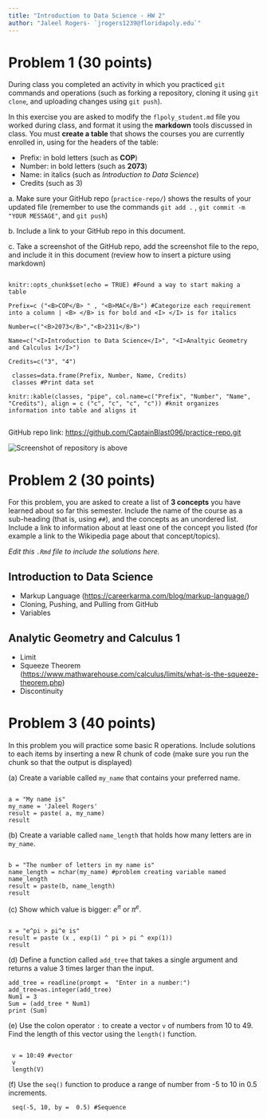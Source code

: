 ```yaml
---
title: "Introduction to Data Science - HW 2"
author: "Jaleel Rogers- `jrogers1239@floridapoly.edu`"
---
```




# Problem 1 (30 points)

During class you completed an activity in which you practiced `git` commands and operations (such as forking a repository, cloning it using `git clone`, and uploading changes using `git push`).

In this exercise you are asked to modify the `flpoly_student.md` file you worked during class, and format it using the **markdown** tools discussed in class. You must **create a table** that shows the courses you are currently enrolled in, using for the headers of the table: 

- Prefix: in bold letters (such as **COP**)
- Number: in bold letters (such as **2073**)
- Name: in italics (such as _Introduction to Data Science_)
- Credits (such as 3)



a. Make sure your GitHub repo (`practice-repo/`) shows the results of your updated file (remember to use the commands `git add .` , `git commit -m "YOUR MESSAGE"`, and `git push`) 

b. Include a link to your GitHub repo in this document.

c. Take a screenshot of the GitHub repo, add the screenshot file to the repo, and include it in this document (review how to insert a picture using markdown)


```{r}

knitr::opts_chunk$set(echo = TRUE) #Found a way to start making a table

Prefix=c ("<B>COP</B> " , "<B>MAC</B>") #Categorize each requirement into a column | <B> </B> is for bold and <I> </I> is for italics

Number=c("<B>2073</B>","<B>2311</B>")

Name=c("<I>Introduction to Data Science</I>", "<I>Analtyic Geometry and Calculus 1</I>")

Credits=c("3", "4")

 classes=data.frame(Prefix, Number, Name, Credits)
 classes #Print data set
 
knitr::kable(classes, "pipe", col.name=c("Prefix", "Number", "Name", "Credits"), align = c ("c", "c", "c", "c")) #knit organizes information into table and aligns it


```
GitHub repo link: https://github.com/CaptainBlast096/practice-repo.git

![Screenshot of repository is above](https://imgur.com/4WMrNyg.png)

# Problem 2 (30 points)



For this problem, you are asked to create a list of **3 concepts** you have learned about so far this semester. Include the name of the course as a sub-heading (that is, using `##`), and the concepts as an unordered list. Include a link to information about at least one of the concept you listed (for example a link to the Wikipedia page about that concept/topics).


_Edit this `.Rmd` file to include the solutions here._

  
## Introduction to Data Science
 
  * Markup Language (https://careerkarma.com/blog/markup-language/)
  * Cloning, Pushing, and Pulling from GitHub
  * Variables
  
## Analytic Geometry and Calculus 1
 
  * Limit
  * Squeeze Theorem (https://www.mathwarehouse.com/calculus/limits/what-is-the-squeeze-theorem.php)
  * Discontinuity 


# Problem 3 (40 points)

In this problem you will practice some basic R operations. Include solutions to each items by inserting a new R chunk of code (make sure you run the chunk so that the output is displayed)

(a) Create a variable called `my_name` that contains your preferred name.
```{r}

a = "My name is"
my_name = 'Jaleel Rogers'
result = paste( a, my_name)
result

```
(b) Create a variable called `name_length` that holds how many letters are in `my_name`.
```{r}

b = "The number of letters in my name is"
name_length = nchar(my_name) #problem creating variable named name_length
result = paste(b, name_length)
result

```
(c) Show which value is bigger: $e^\pi$ or $\pi^e$. 
```{r}

x = "e^pi > pi^e is"
result = paste (x , exp(1) ^ pi > pi ^ exp(1)) 
result

```

(d) Define a function called `add_tree` that takes a single argument and returns a value 3 times larger than the input.
```{r}
add_tree = readline(prompt =  "Enter in a number:")
add_tree=as.integer(add_tree)
Num1 = 3
Sum = (add_tree * Num1)
print (Sum)
```

(e) Use the colon operator `:` to create a vector `v` of numbers from 10 to 49. Find the length of this vector using the `length()` function.
```{r}
 
 v = 10:49 #vector
 v
 length(V) 
```

(f) Use the `seq()` function to produce a range of number from -5 to 10 in 0.5 increments.

```{r}
 seq(-5, 10, by =  0.5) #Sequence
```

